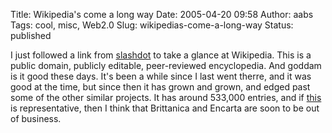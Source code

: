 Title: Wikipedia's come a long way
Date: 2005-04-20 09:58
Author: aabs
Tags: cool, misc, Web2.0
Slug: wikipedias-come-a-long-way
Status: published

I just followed a link from [slashdot](http://www.slashdot.org) to take a glance at Wikipedia. This is a public domain, publicly editable, peer-reviewed encyclopedia. And goddam is it good these days. It's been a while since I last went therre, and it was good at the time, but since then it has grown and grown, and edged past some of the other similar projects. It has around 533,000 entries, and if [this](http://en.wikipedia.org/wiki/Linguistics) is representative, then I think that Brittanica and Encarta are soon to be out of business.
